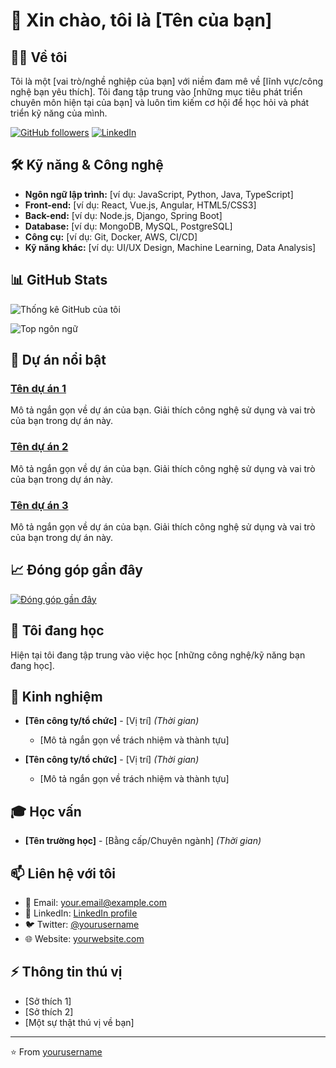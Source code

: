 # 👋 Xin chào, tôi là [Tên của bạn]

## 🧑‍💻 Về tôi

Tôi là một [vai trò/nghề nghiệp của bạn] với niềm đam mê về [lĩnh vực/công nghệ bạn yêu thích]. Tôi đang tập trung vào [những mục tiêu phát triển chuyên môn hiện tại của bạn] và luôn tìm kiếm cơ hội để học hỏi và phát triển kỹ năng của mình.

[![GitHub followers](https://img.shields.io/github/followers/yourusername?label=Follow&style=social)](https://github.com/yourusername)
[![LinkedIn](https://img.shields.io/badge/-LinkedIn-blue?style=flat-square&logo=Linkedin&logoColor=white&link=https://www.linkedin.com/in/yourusername/)](https://www.linkedin.com/in/yourusername/)

## 🛠️ Kỹ năng & Công nghệ

- **Ngôn ngữ lập trình:** [ví dụ: JavaScript, Python, Java, TypeScript]
- **Front-end:** [ví dụ: React, Vue.js, Angular, HTML5/CSS3]
- **Back-end:** [ví dụ: Node.js, Django, Spring Boot]
- **Database:** [ví dụ: MongoDB, MySQL, PostgreSQL]
- **Công cụ:** [ví dụ: Git, Docker, AWS, CI/CD]
- **Kỹ năng khác:** [ví dụ: UI/UX Design, Machine Learning, Data Analysis]

## 📊 GitHub Stats

![Thống kê GitHub của tôi](https://github-readme-stats.vercel.app/api?username=yourusername&show_icons=true&theme=radical)

![Top ngôn ngữ](https://github-readme-stats.vercel.app/api/top-langs/?username=yourusername&layout=compact&theme=radical)

## 🔭 Dự án nổi bật

### [Tên dự án 1](https://github.com/yourusername/project1)
Mô tả ngắn gọn về dự án của bạn. Giải thích công nghệ sử dụng và vai trò của bạn trong dự án này.

### [Tên dự án 2](https://github.com/yourusername/project2)
Mô tả ngắn gọn về dự án của bạn. Giải thích công nghệ sử dụng và vai trò của bạn trong dự án này.

### [Tên dự án 3](https://github.com/yourusername/project3)
Mô tả ngắn gọn về dự án của bạn. Giải thích công nghệ sử dụng và vai trò của bạn trong dự án này.

## 📈 Đóng góp gần đây

<!-- Phần này sẽ tự động cập nhật với các đóng góp gần đây của bạn -->
[![Đóng góp gần đây](https://activity-graph.herokuapp.com/graph?username=yourusername&theme=react-dark)](https://github.com/yourusername)

## 🌱 Tôi đang học

Hiện tại tôi đang tập trung vào việc học [những công nghệ/kỹ năng bạn đang học].

## 💼 Kinh nghiệm

- **[Tên công ty/tổ chức]** - [Vị trí] _(Thời gian)_
  - [Mô tả ngắn gọn về trách nhiệm và thành tựu]

- **[Tên công ty/tổ chức]** - [Vị trí] _(Thời gian)_
  - [Mô tả ngắn gọn về trách nhiệm và thành tựu]

## 🎓 Học vấn

- **[Tên trường học]** - [Bằng cấp/Chuyên ngành] _(Thời gian)_

## 📫 Liên hệ với tôi

- 📧 Email: your.email@example.com
- 🔗 LinkedIn: [LinkedIn profile](https://www.linkedin.com/in/yourusername/)
- 🐦 Twitter: [@yourusername](https://twitter.com/yourusername)
- 🌐 Website: [yourwebsite.com](https://yourwebsite.com)

## ⚡ Thông tin thú vị

- [Sở thích 1]
- [Sở thích 2]
- [Một sự thật thú vị về bạn]

---

⭐️ From [yourusername](https://github.com/yourusername)
